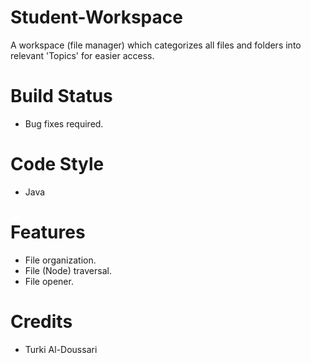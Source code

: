 # Student-Workspace
A workspace (file manager) which categorizes all files and folders into relevant 'Topics' for easier access.

# Build Status
- Bug fixes required.

# Code Style
- Java

# Features
- File organization.
- File (Node) traversal.
- File opener.

# Credits
- Turki Al-Doussari
